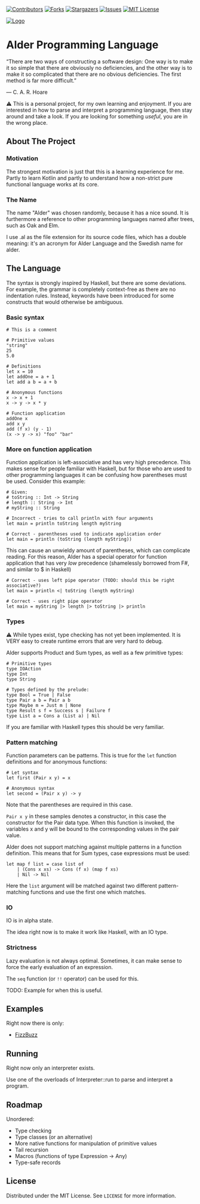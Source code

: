 

[![Contributors][contributors-shield]][contributors-url]
[![Forks][forks-shield]][forks-url]
[![Stargazers][stars-shield]][stars-url]
[![Issues][issues-shield]][issues-url]
[![MIT License][license-shield]][license-url]


<a href="https://github.com/emillundstrm/alderlang">
<img src="misc/logo.png" alt="Logo">
</a>

# Alder Programming Language

“There are two ways of constructing a software design: One way is to make it so simple that there are obviously no deficiencies, and the other way is to make it so complicated that there are no obvious deficiencies. The first method is far more difficult.”

― C. A. R. Hoare

:warning: This is a personal project, for my own learning and enjoyment. If you are interested in how to parse and interpret a programming language, then
 stay around and take a look. If you are looking for something _useful_, you are in the wrong place.

## About The Project

### Motivation

The strongest motivation is just that this is a learning experience for me. Partly to learn Kotlin and partly to understand how a non-strict pure functional
 language works at its core.

### The Name

The name "Alder" was chosen randomly, because it has a nice sound. It is furthermore a reference to other programming languages named after trees, such as Oak
 and Elm.

I use .al as the file extension for its source code files, which has a double meaning: it's an acronym for Alder Language and the Swedish name for alder.

## The Language

The syntax is strongly inspired by Haskell, but there are some deviations. For example, the grammar is completely context-free as there are no indentation
 rules. Instead, keywords have been introduced for some constructs that would otherwise be ambiguous.

### Basic syntax

```
# This is a comment

# Primitive values
"string"
25
5.0

# Definitions
let x = 10
let addOne = a + 1
let add a b = a + b

# Anonymous functions
x -> x + 1
x -> y -> x * y

# Function application
addOne x
add x y
add (f x) (y - 1)
(x -> y -> x) "foo" "bar"
```

### More on function application

Function application is left-associative and has very high precedence. This makes sense for people familiar with Haskell, but for those who are used to other
 programming languages it can be confusing how parentheses must be used. Consider this example:
 
```
# Given:
# toString :: Int -> String
# length :: String -> Int
# myString :: String

# Incorrect - tries to call println with four arguments
let main = println toString length myString

# Correct - parentheses used to indicate application order
let main = println (toString (length myString)) 
```

This can cause an unwieldy amount of parentheses, which can complicate reading. For this reason, Alder has a special operator for function application that
 has very _low_ precedence (shamelessly borrowed from F#, and similar to $ in Haskell)
 
```
# Correct - uses left pipe operator (TODO: should this be right associative?)
let main = println <| toString (length myString) 

# Correct - uses right pipe operator
let main = myString |> length |> toString |> println
```

### Types

:warning: While types exist, type checking has not yet been implemented. It is VERY easy to create runtime errors that are very hard to debug.

Alder supports Product and Sum types, as well as a few primitive types:

```
# Primitive types 
type IOAction
type Int
type String

# Types defined by the prelude:
type Bool = True | False
type Pair a b = Pair a b
type Maybe m = Just m | None
type Result s f = Success s | Failure f
type List a = Cons a (List a) | Nil
```

If you are familiar with Haskell types this should be very familiar. 

### Pattern matching

Function parameters can be patterns. This is true for the `let` function definitions and for anonymous functions:

```
# Let syntax
let first (Pair x y) = x

# Anonymous syntax
let second = (Pair x y) -> y 
```

Note that the parentheses are required in this case.

`Pair x y` in these samples denotes a constructor, in this case the constructor for the Pair data type. When this function is invoked, the variables x and y
 will be bound to the corresponding values in the pair value.

Alder does not support matching against multiple patterns in a function definition. This means that for Sum types, case expressions must be used:

```
let map f list = case list of
    | (Cons x xs) -> Cons (f x) (map f xs)
    | Nil -> Nil 
```

Here the `list` argument will be matched against two different pattern-matching functions and use the first one which matches.

### IO

IO is in alpha state.

The idea right now is to make it work like Haskell, with an IO type.

### Strictness

Lazy evaluation is not always optimal. Sometimes, it can make sense to force the early evaluation of an expression.

The `seq` function (or `!!` operator) can be used for this.

TODO: Example for when this is useful.

## Examples

Right now there is only:

- [FizzBuzz](https://github.com/emillundstrm/alderlang/blob/main/src/test/resources/fizzbuzz.al)

## Running

Right now only an interpreter exists.

Use one of the overloads of Interpreter::run to parse and interpret a program. 

## Roadmap

Unordered:

- Type checking
- Type classes (or an alternative)
- More native functions for manipulation of primitive values
- Tail recursion
- Macros (functions of type Expression -> Any)
- Type-safe records

## License

Distributed under the MIT License. See `LICENSE` for more information.

<!-- MARKDOWN LINKS & IMAGES -->
<!-- https://www.markdownguide.org/basic-syntax/#reference-style-links -->
[contributors-shield]: https://img.shields.io/github/contributors/emillundstrm/alderlang.svg?style=for-the-badge
[contributors-url]: https://github.com/emillundstrm/alderlang/graphs/contributors
[forks-shield]: https://img.shields.io/github/forks/emillundstrm/alderlang.svg?style=for-the-badge
[forks-url]: https://github.com/emillundstrm/alderlang/network/members
[stars-shield]: https://img.shields.io/github/stars/emillundstrm/alderlang.svg?style=for-the-badge
[stars-url]: https://github.com/emillundstrm/alderlang/stargazers
[issues-shield]: https://img.shields.io/github/issues/emillundstrm/alderlang.svg?style=for-the-badge
[issues-url]: https://github.com/emillundstrm/alderlang/issues
[license-shield]: https://img.shields.io/github/license/emillundstrm/alderlang.svg?style=for-the-badge
[license-url]: https://github.com/emillundstrm/alderlang/blob/main/LICENSE
